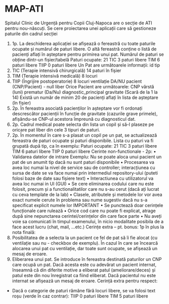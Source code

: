 # MAP-ATI

Spitalul Clinic de Urgență pentru Copii Cluj-Napoca are o secție de ATI pentru nou-născuți.
Se cere proiectarea unei aplicații care să gestioneze paturile din cadrul secției
1. 1p. La deschiderea aplicației se afișează o fereastră cu toate paturile ocupate și numărul de
paturi libere. O altă fereastră conține o listă de pacienți aflați în așteptare pentru primirea unui
pat.
Numărul de paturi se obține dintr-un fișier/tabelă
Paturi ocupate: 21
TIC 3 paturi libere
TIM 6 paturi libere
TIIP 0 paturi libere
Un Pat are următoarele informații:
id
tip
1. TIC (Terapie intensivă chirurgicală) 14 paturi în fișier
2. TIM (Terapie intensivă medicală) 8 locuri
3. TIIP (Îngrijire postoperatorie) 8 locuri
ventilație
DA/NU
pacient (CNP/Pacient) - null liber
Orice Pacient are următoarele:
CNP
vârstă (luni)
prematur (Da/Nu)
diagnostic_principal
gravitate (Scară de la 1 la 14)
Există un număr de minim 20 de pacienți aflați în lista de așteptare (în fișier)
2. 2p. În fereastra asociată pacienților în așteptare vor fi ordonați descrescător pacienții în funcție de
gravitate (cazurile grave primele), afișându-se CNP-ul acestora împreună cu diagnosticul dat.
3. 2p. Cadrul medical poate selecta din lista un copil și să-l plaseze pe oricare pat liber din cele 3
tipuri de paturi.
4. 2p. În momentul în care s-a plasat un copil pe un pat, se actualizează fereastra de paturi ocupate și
paturi disponibile. Lista cu paturi va fi grupată după tip, ca în exemplu:
Paturi ocupate: 21
TIC 3 paturi libere
TIM 6 paturi libere
TIIP 0 paturi libere
Cerinte non-functionale - 2p:
• Validarea datelor de intrare
Exemplu: Nu se poate aloca unui pacient un pat de un anumit tip dacă nu sunt paturi disponibile
• Procesarea va avea loc numai la nivel de service sau de controller; interacțiunea cu sursa de date se
va face numai prin intermediul repository-ului (puteti folosi baze de date sau fișiere text)
• Interactiunea cu utilizatorul va avea loc numai in UI (GUI)
• Se cere eliminarea codului care nu este folosit, precum și a functionalitatilor care nu s-au cerut (dacă
ați lucrat cu ceva template de la lab)
• Clasele, atributele și metodele lor vor avea exact numele cerute în problema sau nume sugestiv dacă
nu s-a specificat explicit numele lor
IMPORTANT
• Se punctează doar cerințele funcționale care rulează
• Orice cod care nu poate fi explicat, atrage după sine nepunctarea cerintei/cerințelor din care face
parte
• Nu aveți voie sa comunicati în timpul examenului, în nicio modalitate posibila de a face acest lucru
(chat, mail, …etc.)
Cerințe extra – pt. bonus: 1p în plus la nota finală:
1. Posibilitatea de a selecta la un pacient ce fel de pat să îi fie alocat (cu ventilație sau nu -
checkbox de exemplu). În cazul în care se încearcă alocarea unui pat cu ventilație, dar toate
sunt ocupate, se afișează un mesaj de eroare.
2. Eliberarea unui pat. Se introduce în fereastra destinată paturilor un CNP care ocupă un pat.
Dacă acesta este cu adevărat un pacient internat, înseamnă că din diferite motive a eliberat
patul (ameliorare/deces) și patul este din nou înregistrat ca fiind eliberat. Dacă pacientul nu
este internat se afișează un mesaj de eroare.
Cerință extra pentru respect:
- Dacă o categorie de paturi rămâne fără locuri libere, se va folosi text roșu (verde în caz
contrar):
TIIP 0 paturi libere
TIM 5 paturi libere
